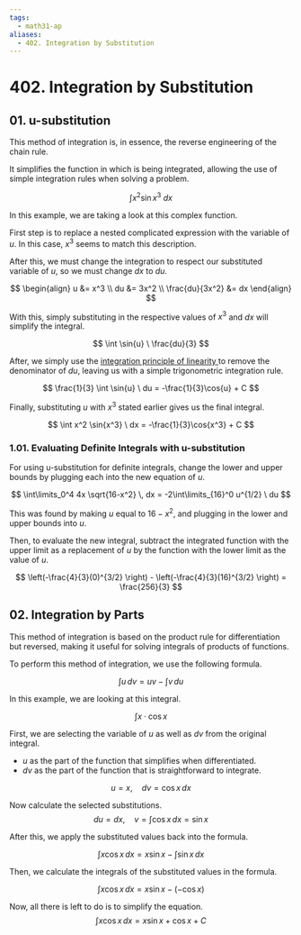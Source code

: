 ```yaml
---
tags:
  - math31-ap
aliases:
  - 402. Integration by Substitution
---
```

# 402. Integration by Substitution

## 01. u-substitution

This method of integration is, in essence,  the reverse engineering of the chain rule. 

It simplifies the function in which is being integrated, allowing the use of simple integration rules when solving a problem.

$$
\int x^2 \sin{x^3} \ dx
$$

In this example, we are taking a look at this complex function. 

First step is to replace a nested complicated expression with the variable of $u$. In this case, $x^3$ seems to match this description.

After this, we must change the integration to respect our substituted variable of $u$, so we must change $dx$ to $du$.

$$
\begin{align}
u &= x^3 \\
du &= 3x^2 \\
\frac{du}{3x^2} &= dx
\end{align}
$$

With this, simply substituting in the respective values of $x^3$ and $dx$ will simplify the integral.

$$
\int \sin{u} \ \frac{du}{3}
$$

After, we simply use the [integration principle of linearity ](401-basic-integration-rules.md)to remove the denominator of $du$, leaving us with a simple trigonometric integration rule.

$$
\frac{1}{3} \int \sin{u} \ du = -\frac{1}{3}\cos{u} + C
$$

Finally, substituting $u$ with $x^3$ stated earlier gives us the final integral.

$$
\int x^2 \sin{x^3} \ dx = -\frac{1}{3}\cos{x^3} + C
$$

### 1.01. Evaluating Definite Integrals with u-substitution

For using u-substitution for definite integrals, change the lower and upper bounds by plugging each into the new equation of $u$. 

$$
\int\limits_0^4 4x \sqrt{16-x^2} \, dx = -2\int\limits_{16}^0 u^{1/2} \ du
$$

This was found by making $u$ equal to $16 - x^2$, and plugging in the lower and upper bounds into $u$.

Then, to evaluate the new integral, subtract the integrated function with the upper limit as a replacement of $u$ by the function with the lower limit as the value of $u$. 

$$
\left(-\frac{4}{3}(0)^{3/2} \right) - \left(-\frac{4}{3}(16)^{3/2} \right) = 
\frac{256}{3}
$$

## 02. Integration by Parts

This method of integration is based on the product rule for differentiation but reversed, making it useful for solving integrals of products of functions.

To perform this method of integration, we use the following formula.

$$
\int u \, dv = uv - \int v \, du
$$

In this example, we are looking at this integral.

$$
\int x \cdot \cos{x}
$$

First, we are selecting the variable of $u$ as well as $dv$ from the original integral.
- $u$ as the part of the function that simplifies when differentiated.
- $dv$ as the part of the function that is straightforward to integrate.

$$
u = x, \quad dv = \cos{x} \, dx
$$

Now calculate the selected substitutions.
$$
du = dx, \quad v = \int \cos{x} \, dx = \sin{x}
$$

After this, we apply the substituted values back into the formula.

$$
\int x \cos{x} \, dx = x \sin{x} - \int \sin{x} \, dx
$$

Then, we calculate the integrals of the substituted values in the formula.

$$
\int x \cos{x} \, dx = x \sin{x} - (-\cos{x})
$$

Now, all there is left to do is to simplify the equation.
$$
\int x \cos{x} \, dx = x \sin{x} + \cos{x} + C
$$